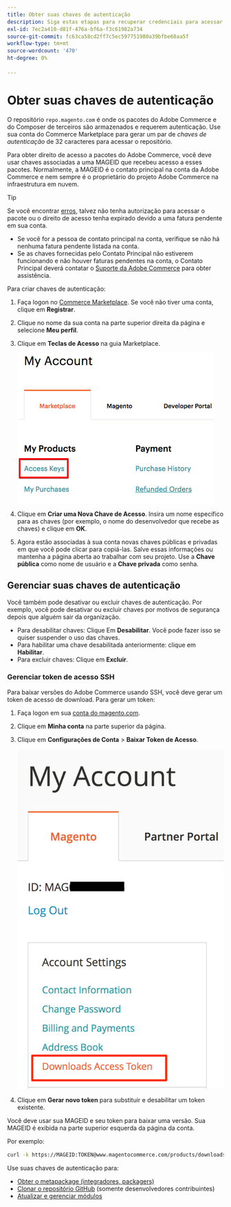 ```yaml
---
title: Obter suas chaves de autenticação
description: Siga estas etapas para recuperar credenciais para acessar os pacotes do Adobe Commerce Composer em repo.magento.com.
exl-id: 7ec2a410-d81f-476a-bf6a-f3c61982a734
source-git-commit: fc63ca58cd2ff7c5ec597751980a39bfbe68aa5f
workflow-type: tm+mt
source-wordcount: '470'
ht-degree: 0%

---
```


# Obter suas chaves de autenticação

O repositório `repo.magento.com` é onde os pacotes do Adobe Commerce e do Composer de terceiros são armazenados e requerem autenticação. Use sua conta do Commerce Marketplace para gerar um par de *chaves de autenticação* de 32 caracteres para acessar o repositório.

Para obter direito de acesso a pacotes do Adobe Commerce, você deve usar chaves associadas a uma MAGEID que recebeu acesso a esses pacotes. Normalmente, a MAGEID é o contato principal na conta da Adobe Commerce e nem sempre é o proprietário do projeto Adobe Commerce na infraestrutura em nuvem.

>[!TIP]
>
>Se você encontrar [erros](https://experienceleague.adobe.com/docs/commerce-knowledge-base/kb/troubleshooting/deployment/magento-commerce-cloud-repo-could-not-be-accessed-403-forbidden-or-404-not-found-error-when-deploying.html), talvez não tenha autorização para acessar o pacote ou o direito de acesso tenha expirado devido a uma fatura pendente em sua conta.
>
>* Se você for a pessoa de contato principal na conta, verifique se não há nenhuma fatura pendente listada na conta.
>* Se as chaves fornecidas pelo Contato Principal não estiverem funcionando e não houver faturas pendentes na conta, o Contato Principal deverá contatar o [Suporte da Adobe Commerce](https://experienceleague.adobe.com/docs/commerce-knowledge-base/kb/help-center-guide/magento-help-center-user-guide.html#submit-ticket) para obter assistência.

Para criar chaves de autenticação:

1. Faça logon no [Commerce Marketplace](https://commercemarketplace.adobe.com/). Se você não tiver uma conta, clique em **Registrar**.

1. Clique no nome da sua conta na parte superior direita da página e selecione **Meu perfil**.

1. Clique em **Teclas de Acesso** na guia Marketplace.

   ![Obtenha suas chaves de acesso seguras no Commerce Marketplace](../../assets/installation/cloud_access-key.png)

1. Clique em **Criar uma Nova Chave de Acesso**. Insira um nome específico para as chaves (por exemplo, o nome do desenvolvedor que recebe as chaves) e clique em **OK**.

1. Agora estão associadas à sua conta novas chaves públicas e privadas em que você pode clicar para copiá-las. Salve essas informações ou mantenha a página aberta ao trabalhar com seu projeto. Use a **Chave pública** como nome de usuário e a **Chave privada** como senha.

## Gerenciar suas chaves de autenticação

Você também pode desativar ou excluir chaves de autenticação. Por exemplo, você pode desativar ou excluir chaves por motivos de segurança depois que alguém sair da organização.

* Para desabilitar chaves: Clique Em **Desabilitar**. Você pode fazer isso se quiser suspender o uso das chaves.
* Para habilitar uma chave desabilitada anteriormente: clique em **Habilitar**.
* Para excluir chaves: Clique em **Excluir**.

### Gerenciar token de acesso SSH

Para baixar versões do Adobe Commerce usando SSH, você deve gerar um token de acesso de download. Para gerar um token:

1. Faça logon em sua [conta do magento.com](https://account.magento.com/customer/account/login).
1. Clique em **Minha conta** na parte superior da página.
1. Clique em **Configurações de Conta** > **Baixar Token de Acesso**.

   ![Acessar suas chaves](../../assets/installation/connect_keys1.png)

1. Clique em **Gerar novo token** para substituir e desabilitar um token existente.

Você deve usar sua MAGEID e seu token para baixar uma versão. Sua MAGEID é exibida na parte superior esquerda da página da conta.

Por exemplo:

```bash
curl -k https://MAGEID:TOKEN@www.magentocommerce.com/products/downloads/info/help
```

Use suas chaves de autenticação para:

* [Obter o metapackage (integradores, packagers)](../composer.md)
* [Clonar o repositório GitHub](https://developer.adobe.com/commerce/contributor/guides/install/clone-repository/) (somente desenvolvedores contribuintes)
* [Atualizar e gerenciar módulos](../../upgrade/modules/upgrade.md)
